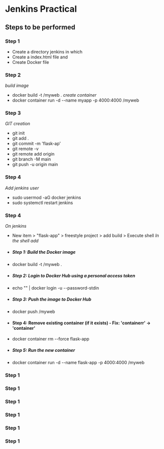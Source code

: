 
# Jenkins Practical 

## Steps to be performed
### Step 1
- Create a directory jenkins in which 
- Create a index.html file and
- Create Docker file
### Step 2
  *build image*
  - docker build -t <username>/myweb .
  *create container*
  - docker container run -d --name myapp -p 4000:4000 <username>/myweb
### Step 3
  *GIT creation*
  - git init
  - git add .
  - git commit -m 'flask-ap'
  - git remote -v
  - git remote add origin <repositorylink>
  - git branch -M main
  - git push -u origin main
### Step 4
 *Add jenkins user*
 - sudo usermod -aG docker jenkins
 - sudo systemctl restart jenkins
### Step 4
 *On jenkins*
 - New item > "flask-app<name>" > freestyle project > add build > Execute shell
 *In the shell add*
 - ##### Step 1: Build the Docker image
 - docker build -t <username>/myweb .

 - ##### Step 2: Login to Docker Hub using a personal access token
 - echo "<dockertoken>" | docker login -u <dockerusername> --password-stdin

 - ##### Step 3: Push the image to Docker Hub
 - docker push <username>/myweb

 - #### Step 4: Remove existing container (if it exists) - Fix: 'containerr' → 'container'
 - docker container rm --force flask-app

 - ##### Step 5: Run the new container
 - docker container run -d --name flask-app -p 4000:4000 <username>/myweb

### Step 1
### Step 1
### Step 1
### Step 1
### Step 1
### Step 1
